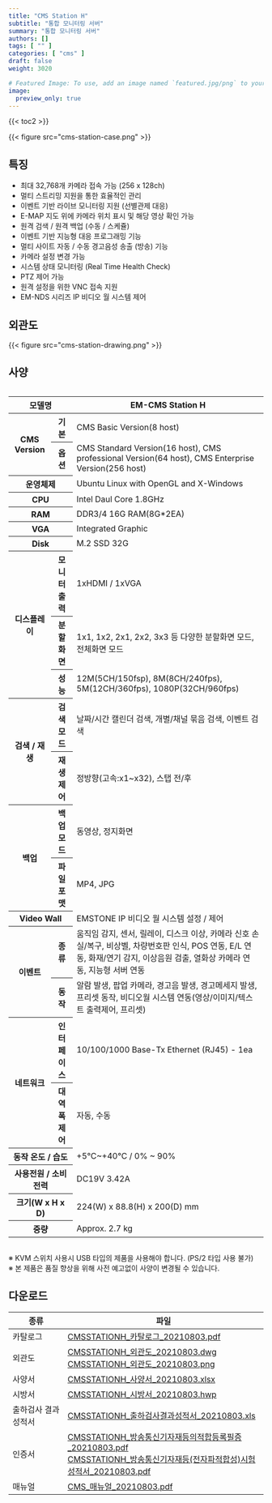 ```yaml
---
title: "CMS Station H"
subtitle: "통합 모니터링 서버"
summary: "통합 모니터링 서버"
authors: []
tags: [ "" ]
categories: [ "cms" ]
draft: false
weight: 3020

# Featured Image: To use, add an image named `featured.jpg/png` to your page's folder.
image:
  preview_only: true
---
```


{{< toc2 >}}

<div class="container">
<div class="row justify-content-center">
<div class="col-sm-6">

{{< figure src="cms-station-case.png" >}}

</div>
</div>
</div>

<div class="container">
<div class="row justify-content-center">
<div class="col-sm-6 pl-0">

## 특징

- 최대 32,768개 카메라 접속 가능 (256 x 128ch)
- 멀티 스트리밍 지원을 통한 효율적인 관리
- 이벤트 기반 라이브 모니터링 지원 (선별관제 대응)
- E-MAP 지도 위에 카메라 위치 표시 및 해당 영상 확인 가능
- 원격 검색 / 원격 백업 (수동 / 스케쥴)
- 이벤트 기반 지능형 대응 프로그래밍 기능
- 멀티 사이트 자동 / 수동 경고음성 송출 (방송) 기능
- 카메라 설정 변경 가능
- 시스템 상태 모니터링 (Real Time Health Check)
- PTZ 제어 가능
- 원격 설정을 위한 VNC 접속 지원
- EM-NDS 시리즈 IP 비디오 월 시스템 제어

</div>
<div class="col-sm-6 pl-0">

## 외관도

{{< figure src="cms-station-drawing.png" >}}

</div>
</div>
</div>

## 사양

<div style="overflow-x: auto">
<table class="spec">
<thead>
<tr>
<th colspan="2">모델명</th>
<th>EM-CMS Station H</th>
</tr>
</thead>
<tbody>

<tr>
<th rowspan="2">CMS Version</th>
<th>기본</th>
<td>CMS Basic Version(8 host)</td>
</tr>
<tr>
<th>옵션</th>
<td>CMS Standard Version(16 host), CMS professional Version(64 host), CMS Enterprise Version(256 host)</td>
</tr>
<tr>
<th colspan="2">운영체제</th>
<td>Ubuntu Linux with OpenGL and X-Windows</td>
</tr>
<tr>
<th colspan="2">CPU</th>
<td>Intel Daul Core 1.8GHz</td>
</tr>
<tr>
<th colspan="2">RAM</th>
<td>DDR3/4 16G RAM(8G*2EA)</td>
</tr>
<tr>
<th colspan="2">VGA</th>
<td>Integrated Graphic</td>
</tr>
<tr>
<th colspan="2">Disk</th>
<td>M.2 SSD 32G</td>
</tr>
<tr>
<th rowspan="3">디스플레이</th>
<th>모니터 출력</th>
<td>1xHDMI / 1xVGA</td>
</tr>
<tr>
<th>분할화면</th>
<td>1x1, 1x2, 2x1, 2x2, 3x3 등 다양한 분할화면 모드, 전체화면 모드</td>
</tr>
<tr>
<th>성능</th>
<td>12M(5CH/150fsp), 8M(8CH/240fps), 5M(12CH/360fps), 1080P(32CH/960fps)</td>
</tr>
<tr>
<th rowspan="2">검색 / 재생</th>
<th>검색 모드</th>
<td>날짜/시간 캘린더 검색, 개별/채널 묶음 검색, 이벤트 검색</td>
</tr>
<tr>
<th>재생 제어</th>
<td>정방향(고속:x1~x32), 스탭 전/후</td>
</tr>
<tr>
<th rowspan="2">백업</th>
<th>백업 모드</th>
<td>동영상, 정지화면</td>
</tr>
<tr>
<th>파일 포맷</th>
<td>MP4, JPG</td>
</tr>
<tr>
<th colspan="2">Video Wall</th>
<td>EMSTONE IP 비디오 월 시스템 설정 / 제어</td>
</tr>
<tr>
<th rowspan="2">이벤트</th>
<th>종류</th>
<td>움직임 감지, 센서, 릴레이, 디스크 이상, 카메라 신호 손실/복구, 비상벨, 차량번호판 인식, POS 연동, E/L 연동, 화재/연기 감지, 이상음원 검출, 열화상 카메라 연동, 지능형 서버 연동</td>
</tr>
<tr>
<th>동작</th>
<td>알람 발생, 팝업 카메라, 경고음 발생, 경고메세지 발생, 프리셋 동작, 비디오월 시스템 연동(영상/이미지/텍스트 출력제어, 프리셋)</td>
</tr>
<tr>
<th rowspan="2">네트워크</th>
<th>인터페이스</th>
<td>10/100/1000 Base-Tx Ethernet (RJ45) - 1ea</td>
</tr>
<tr>
<th>대역폭 제어</th>
<td>자동, 수동</td>
</tr>
<tr>
<th colspan="2">동작 온도 / 습도</th>
<td>+5℃~+40℃ / 0% ~ 90%</td>
</tr>
<tr>
<th colspan="2">사용전원 / 소비전력</th>
<td>DC19V 3.42A</td>
</tr>
<tr>
<th colspan="2">크기(W x H x D)</th>
<td>224(W) x 88.8(H) x 200(D) mm</td>
</tr>
<tr>
<th colspan="2">중량</th>
<td>Approx. 2.7 kg</td>
</tr>
</tbody>
</table>
</div>

※ KVM 스위치 사용시 USB 타입의 제품을 사용해야 합니다. (PS/2 타입 사용 불가)  
※ 본 제품은 품질 향상을 위해 사전 예고없이 사양이 변경될 수 있습니다.

## 다운로드

종류 | 파일
---- | ----
카탈로그 | [CMSSTATIONH_카탈로그_20210803.pdf](https://www.emstone.com/data/sales/ko/CMSSTATIONH_카탈로그_20210803.pdf)
외관도 | [CMSSTATIONH_외관도_20210803.dwg](https://www.emstone.com/data/sales/ko/CMSSTATIONH_외관도_20210803.dwg)<br>[CMSSTATIONH_외관도_20210803.png](https://www.emstone.com/data/sales/ko/CMSSTATIONH_외관도_20210803.png)
사양서 | [CMSSTATIONH_사양서_20210803.xlsx](https://www.emstone.com/data/sales/ko/CMSSTATIONH_사양서_20210803.xlsx)
시방서 | [CMSSTATIONH_시방서_20210803.hwp](https://www.emstone.com/data/sales/ko/CMSSTATIONH_시방서_20210803.hwp)
출하검사 결과 성적서 | [CMSSTATIONH_출하검사결과성적서_20210803.xls](https://www.emstone.com/data/sales/ko/CMSSTATIONH_출하검사결과성적서_20210803.xls)
인증서 | [CMSSTATIONH_방송통신기자재등의적합등록필증_20210803.pdf](https://www.emstone.com/data/sales/ko/CMSSTATIONH_방송통신기자재등의적합등록필증_20210825.pdf)<br>[CMSSTATIONH_방송통신기자재등(전자파적합성)시험성적서_20210803.pdf](https://www.emstone.com/data/sales/ko/CMSSTATIONH_방송통신기자재등(전자파적합성)시험성적서_20210803.pdf)
매뉴얼 | [CMS_매뉴얼_20210803.pdf](https://www.emstone.com/data/sales/ko/CMS_매뉴얼_20210803.pdf)
